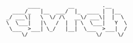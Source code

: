<pre>
       ____         __         .__     
  ____/_   |__  ___/  |_  ____ |  |__  
_/ ___\|   \  \/ /\   __\/ ___\|  |  \ 
\  \___|   |\   /  |  | \  \___|   Y  \
 \___  >___| \_/   |__|  \___  >___|  /
     \/                      \/     \/ 
</pre>
